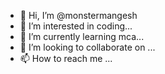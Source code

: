 - 👋 Hi, I’m @monstermangesh
- 👀 I’m interested in  coding...
- 🌱 I’m currently learning  mca...
- 💞️ I’m looking to collaborate on ...
- 📫 How to reach me ...

<!---
monstermangesh/monstermangesh is a ✨ special ✨ repository because its `README.md` (this file) appears on your GitHub profile.
You can click the Preview link to take a look at your changes.
--->
